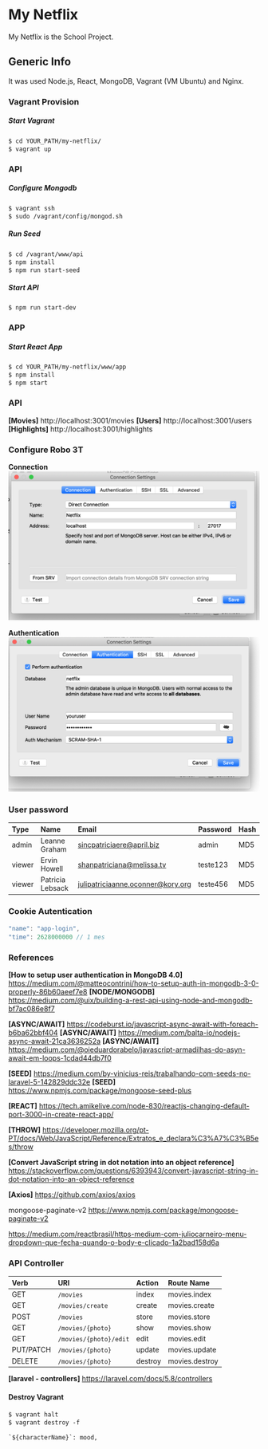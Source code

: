 # My Netflix
My Netflix is the School Project.

## Generic Info
It was used Node.js, React, MongoDB, Vagrant (VM Ubuntu) and Nginx.

### Vagrant Provision
##### Start Vagrant
```shell
$ cd YOUR_PATH/my-netflix/
$ vagrant up
```

### API
##### Configure Mongodb 
```shell
$ vagrant ssh
$ sudo /vagrant/config/mongod.sh
```

##### Run Seed 
```shell
$ cd /vagrant/www/api
$ npm install
$ npm run start-seed
```

##### Start API
```shell
$ npm run start-dev
```

### APP
##### Start React App
```shell
$ cd YOUR_PATH/my-netflix/www/app
$ npm install
$ npm start
```

### API
**[Movies]** http://localhost:3001/movies
**[Users]** http://localhost:3001/users
**[Highlights]** http://localhost:3001/highlights


### Configure Robo 3T
**Connection**
![](git/Robo-3t-configure-2.png)



**Authentication**
![](git/Robo-3t-configure-1.png)


### User password 
| Type    | Name              | Email                              | Password  | Hash  |
| :------ | :---------------- | :--------------------------------- | :-------- | :---- |
| admin   | Leanne Graham     | sincpatriciaere@april.biz          | admin     | MD5   |
| viewer  | Ervin Howell      | shanpatriciana@melissa.tv          | teste123  | MD5   |
| viewer  | Patricia Lebsack  | julipatriciaanne.oconner@kory.org  | teste456  | MD5   |



### Cookie Autentication
```javascript
"name": "app-login",
"time": 2628000000 // 1 mes
```


### References
**[How to setup user authentication in MongoDB 4.0]** 
https://medium.com/@matteocontrini/how-to-setup-auth-in-mongodb-3-0-properly-86b60aeef7e8
**[NODE/MONGODB]** https://medium.com/@uix/building-a-rest-api-using-node-and-mongodb-bf7ac086e8f7

**[ASYNC/AWAIT]** https://codeburst.io/javascript-async-await-with-foreach-b6ba62bbf404
**[ASYNC/AWAIT]** https://medium.com/balta-io/nodejs-async-await-21ca3636252a
**[ASYNC/AWAIT]** https://medium.com/@oieduardorabelo/javascript-armadilhas-do-asyn-await-em-loops-1cdad44db7f0

**[SEED]** https://medium.com/by-vinicius-reis/trabalhando-com-seeds-no-laravel-5-142829ddc32e
**[SEED]** https://www.npmjs.com/package/mongoose-seed-plus

**[REACT]** https://tech.amikelive.com/node-830/reactjs-changing-default-port-3000-in-create-react-app/

**[THROW]** https://developer.mozilla.org/pt-PT/docs/Web/JavaScript/Reference/Extratos_e_declara%C3%A7%C3%B5es/throw

**[Convert JavaScript string in dot notation into an object reference]**
https://stackoverflow.com/questions/6393943/convert-javascript-string-in-dot-notation-into-an-object-reference

**[Axios]**
https://github.com/axios/axios

mongoose-paginate-v2 
https://www.npmjs.com/package/mongoose-paginate-v2

https://medium.com/reactbrasil/https-medium-com-juliocarneiro-menu-dropdown-que-fecha-quando-o-body-e-clicado-1a2bad158d6a



### API Controller 
| Verb      | URI                    | Action  | Route Name     |
| :-------- | :--------------------- | :------ | :------------- |
| GET       | `/movies`              | index   | movies.index   |
| GET       | `/movies/create`       | create  | movies.create  |
| POST      | `/movies`              | store   | movies.store   |
| GET       | `/movies/{photo}`      | show    | movies.show    |
| GET       | `/movies/{photo}/edit` | edit    | movies.edit    |
| PUT/PATCH | `/movies/{photo}`      | update  | movies.update  |
| DELETE    | `/movies/{photo}`      | destroy | movies.destroy |

**[laravel - controllers]**
https://laravel.com/docs/5.8/controllers


#### Destroy Vagrant
```shell
$ vagrant halt
$ vagrant destroy -f
```

```
`${characterName}`: mood,
```

